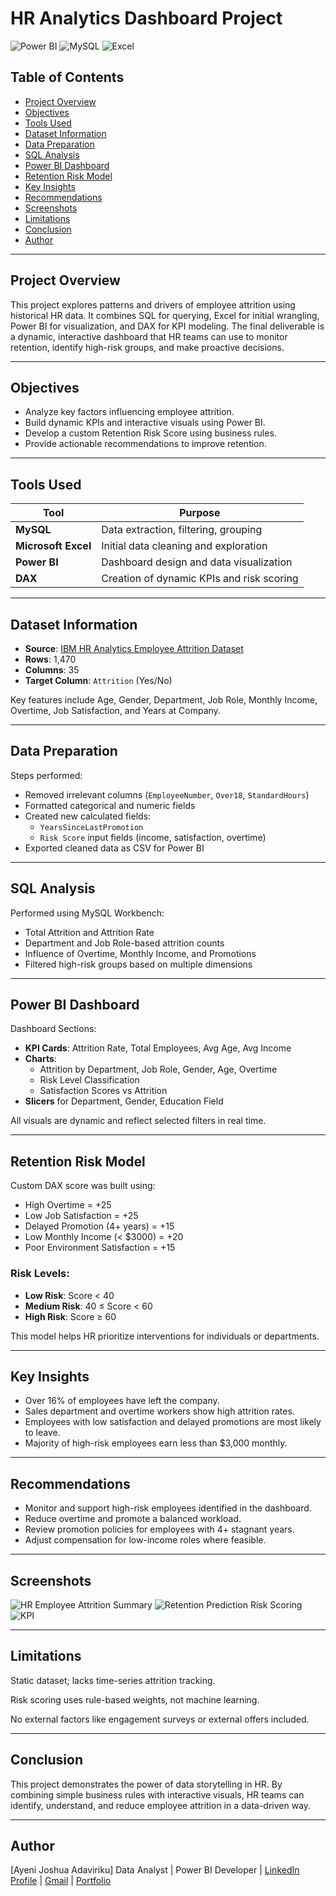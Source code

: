 # HR Analytics Dashboard Project

![Power BI](https://img.shields.io/badge/tool-Power%20BI-yellow?style=for-the-badge&logo=powerbi)
![MySQL](https://img.shields.io/badge/tool-MySQL-blue?style=for-the-badge&logo=mysql)
![Excel](https://img.shields.io/badge/tool-Excel-green?style=for-the-badge&logo=microsoft-excel)

## Table of Contents
- [Project Overview](#project-overview)
- [Objectives](#objectives)
- [Tools Used](#tools-used)
- [Dataset Information](#dataset-information)
- [Data Preparation](#data-preparation)
- [SQL Analysis](#sql-analysis)
- [Power BI Dashboard](#power-bi-dashboard)
- [Retention Risk Model](#retention-risk-model)
- [Key Insights](#key-insights)
- [Recommendations](#recommendations)
- [Screenshots](#screenshots)
- [Limitations](#limitations)
- [Conclusion](#conclusion)
- [Author](#author)

---

## Project Overview

This project explores patterns and drivers of employee attrition using historical HR data. It combines SQL for querying, Excel for initial wrangling, Power BI for visualization, and DAX for KPI modeling. The final deliverable is a dynamic, interactive dashboard that HR teams can use to monitor retention, identify high-risk groups, and make proactive decisions.

---

## Objectives

- Analyze key factors influencing employee attrition.
- Build dynamic KPIs and interactive visuals using Power BI.
- Develop a custom Retention Risk Score using business rules.
- Provide actionable recommendations to improve retention.

---

## Tools Used

| Tool | Purpose |
|------|---------|
| **MySQL** | Data extraction, filtering, grouping |
| **Microsoft Excel** | Initial data cleaning and exploration |
| **Power BI** | Dashboard design and data visualization |
| **DAX** | Creation of dynamic KPIs and risk scoring |

---

## Dataset Information

- **Source**: [IBM HR Analytics Employee Attrition Dataset](https://www.ibm.com/communities/analytics/watson-analytics-blog/hr-employee-attrition/)
- **Rows**: 1,470
- **Columns**: 35
- **Target Column**: `Attrition` (Yes/No)

Key features include Age, Gender, Department, Job Role, Monthly Income, Overtime, Job Satisfaction, and Years at Company.

---

## Data Preparation

Steps performed:
- Removed irrelevant columns (`EmployeeNumber`, `Over18`, `StandardHours`)
- Formatted categorical and numeric fields
- Created new calculated fields:
  - `YearsSinceLastPromotion`
  - `Risk Score` input fields (income, satisfaction, overtime)
- Exported cleaned data as CSV for Power BI

---

## SQL Analysis

Performed using MySQL Workbench:
- Total Attrition and Attrition Rate
- Department and Job Role-based attrition counts
- Influence of Overtime, Monthly Income, and Promotions
- Filtered high-risk groups based on multiple dimensions

---

## Power BI Dashboard

Dashboard Sections:
- **KPI Cards**: Attrition Rate, Total Employees, Avg Age, Avg Income
- **Charts**:
  - Attrition by Department, Job Role, Gender, Age, Overtime
  - Risk Level Classification
  - Satisfaction Scores vs Attrition
- **Slicers** for Department, Gender, Education Field

All visuals are dynamic and reflect selected filters in real time.

---

## Retention Risk Model

Custom DAX score was built using:
- High Overtime = +25
- Low Job Satisfaction = +25
- Delayed Promotion (4+ years) = +15
- Low Monthly Income (< $3000) = +20
- Poor Environment Satisfaction = +15

### Risk Levels:
- **Low Risk**: Score < 40
- **Medium Risk**: 40 ≤ Score < 60
- **High Risk**: Score ≥ 60

This model helps HR prioritize interventions for individuals or departments.

---

## Key Insights

- Over 16% of employees have left the company.
- Sales department and overtime workers show high attrition rates.
- Employees with low satisfaction and delayed promotions are most likely to leave.
- Majority of high-risk employees earn less than $3,000 monthly.

---

## Recommendations

- Monitor and support high-risk employees identified in the dashboard.
- Reduce overtime and promote a balanced workload.
- Review promotion policies for employees with 4+ stagnant years.
- Adjust compensation for low-income roles where feasible.

---

## Screenshots

![HR Employee Attrition Summary](https://github.com/user-attachments/assets/c82acb82-f976-4c9e-97fa-afa3aa0e5063)
![Retention Prediction   Risk Scoring](https://github.com/user-attachments/assets/aecbebf6-6991-4e05-a9e6-1413bf81ffce)
![KPI](https://github.com/user-attachments/assets/2c7fec51-4021-4deb-a194-173c8fe485f1)

---

## Limitations
Static dataset; lacks time-series attrition tracking.

Risk scoring uses rule-based weights, not machine learning.

No external factors like engagement surveys or external offers included.

---

## Conclusion
This project demonstrates the power of data storytelling in HR. By combining simple business rules with interactive visuals, HR teams can identify, understand, and reduce employee attrition in a data-driven way.

---

## Author
[Ayeni Joshua Adaviriku]
Data Analyst | Power BI Developer | 
[LinkedIn Profile](www.linkedin.com/in/ayeni-joshua-adaviriku) | 
[Gmail](ayenijoshuaa@gmail.com) | [Portfolio](github.com/Ayeni01)
